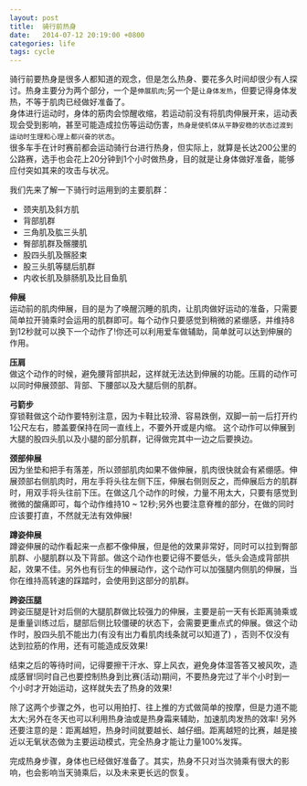 ```yaml
---
layout: post
title:  骑行前热身
date:   2014-07-12 20:19:00 +0800
categories: life
tags: cycle
---
```

骑行前要热身是很多人都知道的观念，但是怎么热身、要花多久时间却很少有人探讨。热身主要分为两个部分，一个是`伸展肌肉`;另一个是`让身体发热`，但要记得身体发热，不等于肌肉已经做好准备了。  
身体进行运动时，身体的筋肉会惊醒收缩，若运动前没有将肌肉伸展开来，运动表现会受到影响，甚至可能造成拉伤等运动伤害，`热身是使机体从平静安稳的状态过渡到运动时生理和心理上都兴奋的状态`。  
很多车手在计时赛前都会运动骑行台进行热身，但实际上，就算是长达200公里的公路赛，选手也会花上20分钟到1个小时做热身，目的就是让身体做好准备，能够应付突如其来的攻击与状况。  

我们先来了解一下骑行时运用到的主要肌群：

 - 颈夹肌及斜方肌
 - 背部肌群
 - 三角肌及肱三头肌
 - 臀部肌群及髂腰肌
 - 股四头肌及髂胫束
 - 股三头肌等腿后肌群
 - 内收长肌及腓肠肌及比目鱼肌

**伸展**  
运动前的肌肉伸展，目的是为了唤醒沉睡的肌肉，让肌肉做好运动的准备，只需要简单拉开骑乘时会运用的肌群即可。每个动作只要感觉到稍微的紧绷感，并维持8到12秒就可以换下一个动作了!你还可以利用爱车做辅助，简单就可以达到伸展的作用。

**压肩**  
做这个动作的时候，避免腰背部拱起，这样就无法达到伸展的功能。压肩的动作可以同时伸展颈部、背部、下腰部以及大腿后侧的肌群。

**弓箭步**  
穿锁鞋做这个动作要特别注意，因为卡鞋比较滑、容易跌倒，双脚一前一后打开约1公尺左右，膝盖要保持在同一直线上，不要外开或是内缩。 这个动作可以伸展到大腿的股四头肌以及小腿的部分肌群，记得做完其中一边之后要换边。

**颈部伸展**  
因为坐垫和把手有落差，所以颈部肌肉如果不做伸展，肌肉很快就会有紧绷感。伸展颈部右侧肌肉时，用左手将头往左侧下压，伸展右侧则反之，而伸展后方的肌群时，用双手将头往前下压。在做这几个动作的时候，力量不用太大，只要有感觉到微微的酸痛即可，每个动作维持10 ~ 12秒;另外也要注意脊椎的部分，在做的同时应该要打直，不然就无法有效伸展!

**蹲姿伸展**  
蹲姿伸展的动作看起来一点都不像伸展，但是他的效果非常好，同时可以拉到臀部肌群、小腿肌群以及下背部。做这个动作也要记得不要低头，低头会造成背部拱起，效果不佳。另外也有衍生的伸展动作，这个动作可以加强腿内侧肌的伸展，当你在维持高转速的踩踏时，会使用到这部分的肌群。

**跨姿压腿**  
跨姿压腿是针对后侧的大腿肌群做比较强力的伸展，主要是前一天有长距离骑乘或是重量训练过后，腿部后侧比较僵硬的状态下，会需要更重点式的伸展。做这个动作时，股四头肌不能出力(有没有出力看肌肉线条就可以知道了) ，否则不仅没有达到拉筋的作用，还有可能造成反效果!

结束之后的等待时间，记得要擦干汗水、穿上风衣，避免身体湿答答又被风吹，造成感冒!同时自己也要控制热身到比赛(活动)期间，不要热身完过了半个小时到一个小时才开始运动，这样就失去了热身的效果!

除了这两个步骤之外，也可以用拍打、往上推的方式做简单的按摩，但是力道不能太大;另外在冬天也可以利用热身油或是热身霜来辅助，加速肌肉发热的效率!
另外还要注意的是：距离越短，热身时间就要越长、越仔细。距离越短的比赛，越是接近以无氧状态做为主要运动模式，完全热身才能让力量100%发挥。

完成热身步骤，身体也已经做好准备了。其实，热身不只对当次骑乘有很大的影响，也会影响当天骑乘后，以及未来更长远的恢复。

